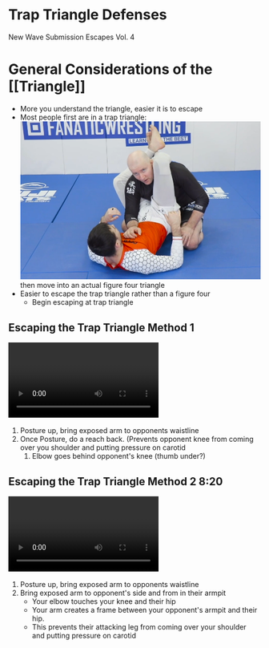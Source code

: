 # Trap Triangle Defenses
New Wave Submission Escapes Vol. 4
# General Considerations of the [[Triangle]]
- More you understand the triangle, easier it is to escape
- Most people first are in a trap triangle: ![type:video](/assets/trap_triangle.png) then move into an actual figure four triangle
- Easier to escape the trap triangle rather than a figure four
	- Begin escaping at trap triangle

## Escaping the Trap Triangle Method 1
![type:video](/assets/vlc-record-2023-03-02-15h18m06s-John.Danaher.-.New.Wave.Jiu.Jitsu.-.A.New.Philosophy.Of.Submission.Escapes.S01.E04.mp4-.mp4)

1. Posture up, bring exposed arm to opponents waistline
2. Once Posture, do a reach back. (Prevents opponent knee from coming over you shoulder and putting pressure on carotid
	1. Elbow goes behind opponent's knee (thumb under?)

## Escaping the Trap Triangle Method 2 8:20
![type:video](/assets/vlc-record-2023-03-03-06h01m56s-John.Danaher.-.New.Wave.Jiu.Jitsu.-.A.New.Philosophy.Of.Submission.Escapes.S01.E04.mp4-.mp4)

1. Posture up, bring exposed arm to opponents waistline
2. Bring exposed arm to opponent's side and from in their armpit
	- Your elbow touches your knee and their hip
	- Your arm creates a frame between your opponent's armpit and their hip.
	- This prevents their attacking leg from coming over your shoulder and putting pressure on carotid
  
